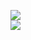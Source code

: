 [![](https://img.shields.io/badge/Made%20With-Github%20Spray-lightgrey.svg?style=for-the-badge&logo=github)](https://github.com/Annihil/github-spray#14258)  
[![](https://i.imgur.com/2DrTn0Z.gif)](https://github.com/Annihil/github-spray)